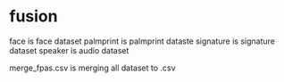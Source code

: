 # fusion
face is face dataset
palmprint is palmprint dataste
signature is signature dataset
speaker is audio dataset

merge_fpas.csv is merging all dataset to .csv
